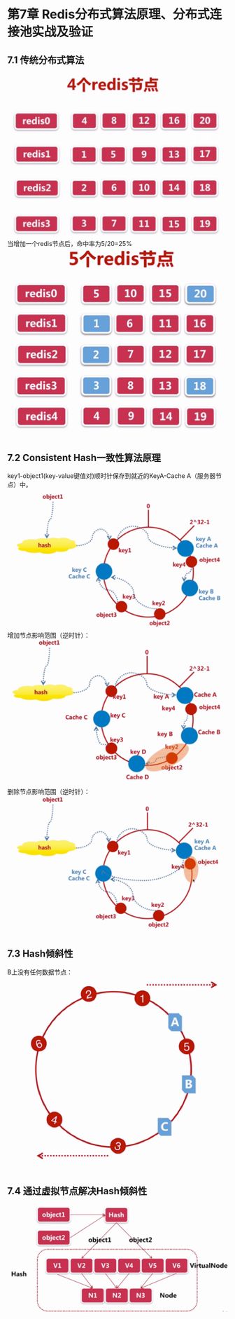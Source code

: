 # 第7章 Redis分布式算法原理、分布式连接池实战及验证

## 7.1 传统分布式算法
![](src/main/resources/images/redis_node_4.png)
当增加一个redis节点后，命中率为5/20=25%
![](src/main/resources/images/redis_node_5.png)

## 7.2 Consistent Hash一致性算法原理
key1-object1(key-value键值对)顺时针保存到就近的KeyA-Cache A（服务器节点）中。
![](src/main/resources/images/consistent_hash.png)
增加节点影响范围（逆时针）：
![](src/main/resources/images/consistent_hash_add.png)
删除节点影响范围（逆时针）：
![](src/main/resources/images/consistent_hash_delete.png)

## 7.3 Hash倾斜性
B上没有任何数据节点：
![](src/main/resources/images/hash_unbalnace.png)

## 7.4 通过虚拟节点解决Hash倾斜性
![](src/main/resources/images/virtual_node.png)